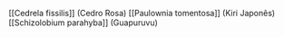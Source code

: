 
[[Cedrela fissilis]]  (Cedro Rosa)
[[Paulownia tomentosa]] (Kiri Japonês)
[[Schizolobium parahyba]] (Guapuruvu)
